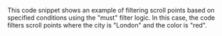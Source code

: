 This code snippet shows an example of filtering scroll points based on specified conditions using the "must" filter logic. In this case, the code filters scroll points where the city is "London" and the color is "red".